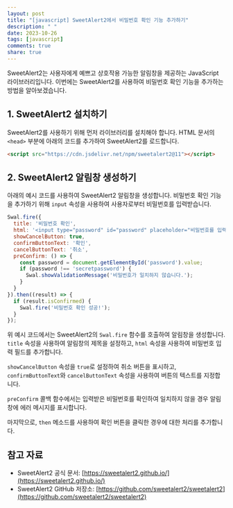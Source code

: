 ```yaml
---
layout: post
title: "[javascript] SweetAlert2에서 비밀번호 확인 기능 추가하기"
description: " "
date: 2023-10-26
tags: [javascript]
comments: true
share: true
---
```


SweetAlert2는 사용자에게 예쁘고 상호작용 가능한 알림창을 제공하는 JavaScript 라이브러리입니다. 이번에는 SweetAlert2를 사용하여 비밀번호 확인 기능을 추가하는 방법을 알아보겠습니다.

## 1. SweetAlert2 설치하기

SweetAlert2를 사용하기 위해 먼저 라이브러리를 설치해야 합니다. HTML 문서의 `<head>` 부분에 아래의 코드를 추가하여 SweetAlert2를 로드합니다.

```html
<script src="https://cdn.jsdelivr.net/npm/sweetalert2@11"></script>
```

## 2. SweetAlert2 알림창 생성하기

아래의 예시 코드를 사용하여 SweetAlert2 알림창을 생성합니다. 비밀번호 확인 기능을 추가하기 위해 `input` 속성을 사용하여 사용자로부터 비밀번호를 입력받습니다.

```javascript
Swal.fire({
  title: '비밀번호 확인',
  html: '<input type="password" id="password" placeholder="비밀번호를 입력하세요">',
  showCancelButton: true,
  confirmButtonText: '확인',
  cancelButtonText: '취소',
  preConfirm: () => {
    const password = document.getElementById('password').value;
    if (password !== 'secretpassword') {
      Swal.showValidationMessage('비밀번호가 일치하지 않습니다.');
    }
  }
}).then((result) => {
  if (result.isConfirmed) {
    Swal.fire('비밀번호 확인 성공!');
  }
});
```

위 예시 코드에서는 SweetAlert2의 `Swal.fire` 함수를 호출하여 알림창을 생성합니다. `title` 속성을 사용하여 알림창의 제목을 설정하고, `html` 속성을 사용하여 비밀번호 입력 필드를 추가합니다.

`showCancelButton` 속성을 `true`로 설정하여 취소 버튼을 표시하고, `confirmButtonText`와 `cancelButtonText` 속성을 사용하여 버튼의 텍스트를 지정합니다.

`preConfirm` 콜백 함수에서는 입력받은 비밀번호를 확인하여 일치하지 않을 경우 알림창에 에러 메시지를 표시합니다.

마지막으로, `then` 메소드를 사용하여 확인 버튼을 클릭한 경우에 대한 처리를 추가합니다. 

## 참고 자료

- SweetAlert2 공식 문서: [https://sweetalert2.github.io/](https://sweetalert2.github.io/)
- SweetAlert2 GitHub 저장소: [https://github.com/sweetalert2/sweetalert2](https://github.com/sweetalert2/sweetalert2)